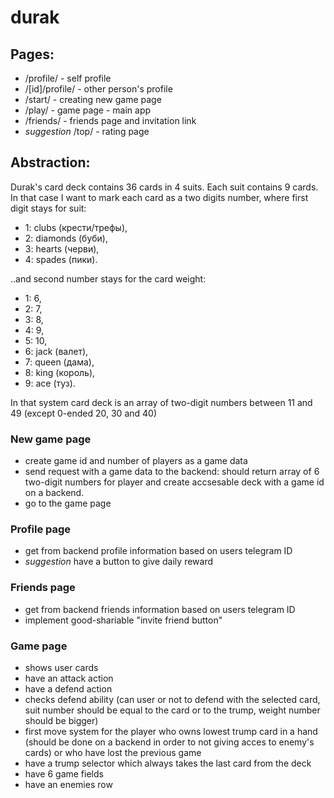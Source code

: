 # durak
## Pages:
- /profile/ - self profile
- /[id]/profile/ - other person's profile
- /start/ - creating new game page
- /play/ - game page - main app
- /friends/ - friends page and invitation link
- *suggestion* /top/ - rating page


## Abstraction:
Durak's card deck contains 36 cards in 4 suits. Each suit contains 9 cards. In that case I want to mark each card as a two digits number, where first digit stays for suit:
- 1: clubs (крести/трефы),
- 2: diamonds (буби),
- 3: hearts (черви),
- 4: spades (пики).


..and second number stays for the card weight:
- 1: 6,
- 2: 7,
- 3: 8,
- 4: 9,
- 5: 10,
- 6: jack (валет),
- 7: queen (дама),
- 8: king (король),
- 9: ace (туз).

In that system card deck is an array of two-digit numbers between 11 and 49 (except 0-ended 20, 30 and 40)

### New game page
- create game id and number of players as a game data
- send request with a game data to the backend: should return array of 6 two-digit numbers for player and create accsesable deck with a game id on a backend.
- go to the game page

### Profile page
- get from backend profile information based on users telegram ID
- *suggestion* have a button to give daily reward

### Friends page
-  get from backend friends information based on users telegram ID
- implement good-shariable "invite friend button"

### Game page
- shows user cards
- have an attack action
- have a defend action
- checks defend ability (can user or not to defend with the selected card, suit number should be equal to the card or to the trump, weight number should be bigger)
- first move system for the player who owns lowest trump card in a hand (should be done on a backend in order to not giving acces to enemy's cards) or who have lost the previous game
- have a trump selector which always takes the last card from the deck
- have 6 game fields
- have an enemies row
